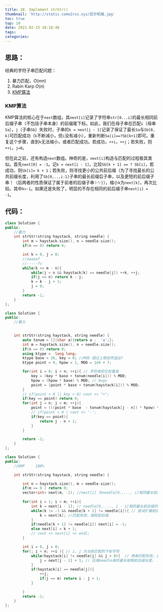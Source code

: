 ```yaml
---
title: 28. Implement strStr()
thumbnail: 'http://static.come2rss.xyz/尼尔机械.jpg'
toc: true
top: 10
date: 2021-02-15 10:18:48
tags:
categories:
---
```






## 思路：

经典的字符子串匹配问题：

1. 暴力匹配，$O(mn)$
2. Rabin Karp $O(n)$
3. [KMP算法](https://leetcode-cn.com/problems/implement-strstr/solution/shi-xian-strstr-by-leetcode/)

<!-- more -->

### KMP算法

KMP算法的核心在于`next`数组，其`next[i]`记录了字符串`str[0...i]`的最长相同前后缀子串（不包括子串本身）的前缀尾下标。如此，我们在母子串在匹配`i`（母串`Sa`），`j`（子串`Sb`）失败时，子串的`k = next[j - 1]`记录了保证了最长`Sa`与`Sb[0, k]`可匹配成功（`k`不断减小，但`i`没有减小），重新判断`Sa[i]==?Sb[k+1]`即可。重复这个步骤，直到`k`无法缩小，或者匹配成功。若成功，`++i`，`++j`；若失败，则`++i`，`j=0`。

但在此之前，还有构造`next`数组。神奇的是，`next[i]`构造与匹配的过程极其类似。首先`next[0] = -1`。记`k = next[i - 1]`，比较`Sb[k + 1] == ? Sb[i]`，若成功，则`Sb[i]= k + 1`；若失败，则寻找更小的公共前后缀（为了寻找最长的公共前缀长度，利用了`Sb[0,..,i-1]`子串的最长前缀后子串，以及更短的前后缀子串！（后两者的性质保证了属于前者的后缀子串✨✨）），缩小`k`为`next[k]`，再次比较。其中`k>-1`。如果还是失败了，明显的不存在相同的前后缀子串`next[i] = -1`。





## 代码：



```c++
class Solution {
public:
    //暴力
    int strStr(string haystack, string needle) {
        int m = haystack.size(), n = needle.size();
        if(n == 0) return 0;

        int k = 0, j = 0;
        //aaaaaf
        //-----fs
        while(k <= m - n){ 
            while(j < n && haystack[k] == needle[j]) ++k, ++j;
            if(j == n) return k - j;
            k = k - j + 1;
            j = 0;
        }
        return -1;
    }
};
```





```c++
class Solution {
public:
    //暴力
    

    int strStr(string haystack, string needle) {
        auto tonum = [](char a){return a -  'a';};
        int m = haystack.size(), n = needle.size();
        if(n == 0) return 0;
        using ktype =  long long;
        ktype base = 26, key = 0; //MOD 超过上限自然溢出?
        ktype point = 0, hpow = 1, MOD = 1e9 + 7;

        for(int i = 0; i < n; ++i){ // 字符串前位权重高
            key = (key * base + tonum(needle[i])) % MOD;
            hpow = (hpow * base) % MOD; // bugs
            point = (point * base + tonum(haystack[i])) % MOD;
        }
        // if(point < 0 || key < 0) cout << "+";
        if(key == point) return 0;
        for(int j = n; j < m; ++j){    
            point = (((point * base  - tonum(haystack[j - n]) * hpow) % MOD + MOD) + tonum(haystack[j])) % MOD; //疯狂使用运算符限制和e取余运算防止溢出
            // if(point < 0 ) cout << '-';
            if(key == point){
                return j - n + 1;
            }
        }

        return -1;
    }
};
```





```c++
class Solution {
public:
    //KMP     100% 

    int strStr(string haystack, string needle) {

        int n = haystack.size(), m = needle.size();
        if(m == 0 ) return 0;
        vector<int> next(m, -1); //next[i] 为needle[0,...., i]相同最长前后缀的前缀末下标
        
        for(int i = 1; i < m; ++i){
            int k = next[i - 1]; // needle[0,...., i - 1]相同最长前后缀的前缀末下标
            while(k != -1 && needle[k + 1] != needle[i]){ // 尝试扩展前后缀 needle[0, k + 1], needle[,..,i-1,i]
                k = next[k]; //匹配失败，缩短前后缀
            }
            if(needle[k + 1] != needle[i]) next[i] = -1;
            else next[i] = k + 1;
            // cout << next[i] << endl;
        }

        int i = 0, j = 0;
        for(; i < n; ++i ){ // i, j 为当前匹配的下标字符
            while(haystack[i] != needle[j] && j > 0){  // 两串匹配失败，且j可压缩
                j = next[j - 1] + 1; // 压缩needle串的最长相等前后缀长度， 最小为0
            }
            if(haystack[i] == needle[j]){
                ++j;
                if(j == m) return i - j + 1;
            }

        }
        return -1;
    }
};






```

